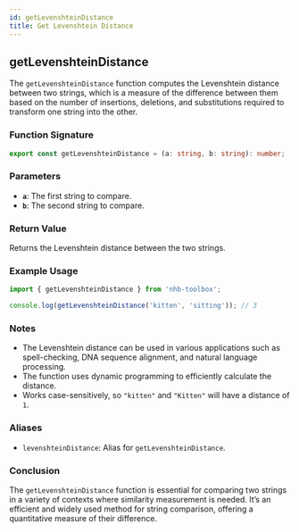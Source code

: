 ```yaml
---
id: getLevenshteinDistance  
title: Get Levenshtein Distance  
---
```


## getLevenshteinDistance

The `getLevenshteinDistance` function computes the Levenshtein distance between two strings, which is a measure of the difference between them based on the number of insertions, deletions, and substitutions required to transform one string into the other.

### Function Signature

```typescript
export const getLevenshteinDistance = (a: string, b: string): number;
```

### Parameters

- **`a`**: The first string to compare.
- **`b`**: The second string to compare.

### Return Value

Returns the Levenshtein distance between the two strings.

### Example Usage

```typescript
import { getLevenshteinDistance } from 'nhb-toolbox';

console.log(getLevenshteinDistance('kitten', 'sitting')); // 3
```

### Notes

- The Levenshtein distance can be used in various applications such as spell-checking, DNA sequence alignment, and natural language processing.
- The function uses dynamic programming to efficiently calculate the distance.
- Works case-sensitively, so `"kitten"` and `"Kitten"` will have a distance of `1`.

### Aliases

- `levenshteinDistance`: Alias for `getLevenshteinDistance`.

### Conclusion

The `getLevenshteinDistance` function is essential for comparing two strings in a variety of contexts where similarity measurement is needed. It’s an efficient and widely used method for string comparison, offering a quantitative measure of their difference.
